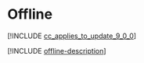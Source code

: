 # Offline

[!INCLUDE [cc_applies_to_update_9_0_0](../../../includes/cc_applies_to_update_9_0_0.md)]

[!INCLUDE [offline-description](includes/offline-description.md)]